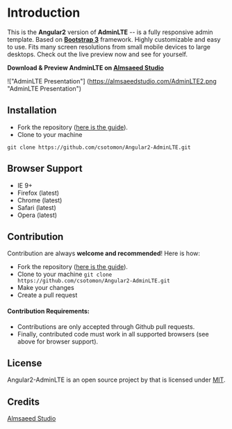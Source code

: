 Introduction
============

This is the **Angular2** version of **AdminLTE** -- is a fully responsive admin template. Based on **[Bootstrap 3](https://github.com/twbs/bootstrap)** framework. Highly customizable and easy to use. Fits many screen resolutions from small mobile devices to large desktops. Check out the live preview now and see for yourself.

**Download & Preview AndminLTE on [Almsaeed Studio](https://almsaeedstudio.com)**


!["AdminLTE Presentation"] (https://almsaeedstudio.com/AdminLTE2.png "AdminLTE Presentation")

Installation
------------

- Fork the repository ([here is the guide](https://help.github.com/articles/fork-a-repo/)).
- Clone to your machine
```
git clone https://github.com/csotomon/Angular2-AdminLTE.git
```

Browser Support
---------------
- IE 9+
- Firefox (latest)
- Chrome (latest)
- Safari (latest)
- Opera (latest)

Contribution
------------
Contribution are always **welcome and recommended**! Here is how:

- Fork the repository ([here is the guide](https://help.github.com/articles/fork-a-repo/)).
- Clone to your machine ```git clone https://github.com/csotomon/Angular2-AdminLTE.git```
- Make your changes
- Create a pull request

#### Contribution Requirements:
- Contributions are only accepted through Github pull requests.
- Finally, contributed code must work in all supported browsers (see above for browser support).

License
-------
Angular2-AdminLTE is an open source project by that is licensed under [MIT](http://opensource.org/licenses/MIT).

 Credits
-------------
[Almsaeed Studio](https://almsaeedstudio.com)
